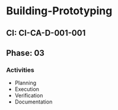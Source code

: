 # Building-Prototyping

## CI: CI-CA-D-001-001
## Phase: 03

### Activities
- Planning
- Execution
- Verification
- Documentation
